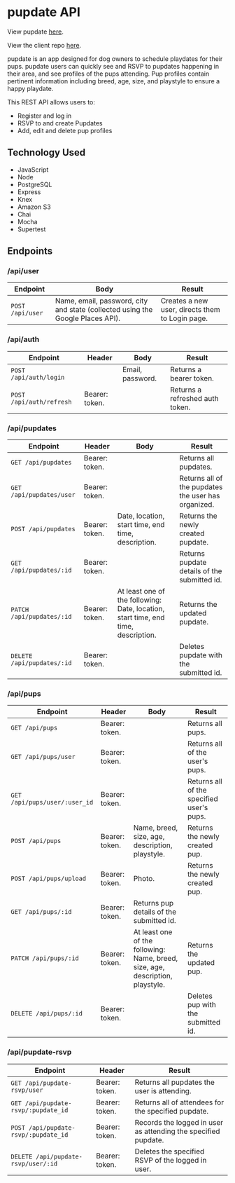 # pupdate API

View pupdate [here](https://pupdate.vercel.app/).

View the client repo [here](https://github.com/sallygaller/pupdate).

pupdate is an app designed for dog owners to schedule playdates for their pups. pupdate users can quickly see and RSVP to pupdates happening in their area, and see profiles of the pups attending. Pup profiles contain pertinent information including breed, age, size, and playstyle to ensure a happy playdate. 

This REST API allows users to:
- Register and log in
- RSVP to and create Pupdates
- Add, edit and delete pup profiles

## Technology Used
- JavaScript
- Node
- PostgreSQL
- Express
- Knex
- Amazon S3
- Chai
- Mocha
- Supertest

## Endpoints
### /api/user
| Endpoint        | Body           | Result  |
| ------------- |-------------| ----- |
| `POST /api/user` | Name, email, password, city and state (collected using the Google Places API). | Creates a new user, directs them to Login page. |

### /api/auth
| Endpoint        | Header      | Body           | Result  |
| --------------|-------------|-------------|-------------|
| `POST /api/auth/login` |            | Email, password. | Returns a bearer token. |
| `POST /api/auth/refresh` | Bearer: token. |            | Returns a refreshed auth token. |

### /api/pupdates
| Endpoint        | Header       | Body           | Result  |
| --------------|-------------|-------------|-------------|
| `GET /api/pupdates` | Bearer: token.      |       | Returns all pupdates. |
| `GET /api/pupdates/user` | Bearer: token.      |       | Returns all of the pupdates the user has organized. |
| `POST /api/pupdates` | Bearer: token.      |Date, location, start time, end time, description. | Returns the newly created pupdate. |
| `GET /api/pupdates/:id` | Bearer: token.      |          | Returns pupdate details of the submitted id. |
| `PATCH /api/pupdates/:id` | Bearer: token.      | At least one of the following: Date, location, start time, end time, description. | Returns the updated pupdate. |
| `DELETE /api/pupdates/:id` | Bearer: token.      |         | Deletes pupdate with the submitted id. | 

### /api/pups
| Endpoint        | Header       | Body           | Result  |
| --------------|-------------|-------------|-------------|
| `GET /api/pups` | Bearer: token.      |        | Returns all pups. |
| `GET /api/pups/user` | Bearer: token.      |       | Returns all of the user's pups. |
| `GET /api/pups/user/:user_id` | Bearer: token.      |        | Returns all of the specified user's pups. |
| `POST /api/pups` | Bearer: token.      | Name, breed, size, age, description, playstyle. | Returns the newly created pup. |
| `POST /api/pups/upload` | Bearer: token.      | Photo. | Returns the newly created pup. |
| `GET /api/pups/:id` | Bearer: token.      |Returns pup details of the submitted id. |
| `PATCH /api/pups/:id` | Bearer: token.      | At least one of the following: Name, breed, size, age, description, playstyle. | Returns the updated pup. |
| `DELETE /api/pups/:id` | Bearer: token.      |         | Deletes pup with the submitted id. | 

### /api/pupdate-rsvp
| Endpoint        | Header           | Result  |
| --------------|-------------|-------------|
| `GET /api/pupdate-rsvp/user` | Bearer: token. | Returns all pupdates the user is attending. |
| `GET /api/pupdate-rsvp/:pupdate_id` | Bearer: token. | Returns all of attendees for the specified pupdate. |
| `POST /api/pupdate-rsvp/:pupdate_id` | Bearer: token. | Records the logged in user as attending the specified pupdate. |
| `DELETE /api/pupdate-rsvp/user/:id` | Bearer: token. | Deletes the specified RSVP of the logged in user. | 